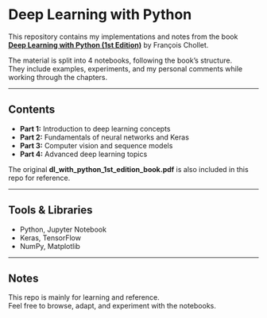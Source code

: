 # Deep Learning with Python

This repository contains my implementations and notes from the book  
**[Deep Learning with Python (1st Edition)](https://www.manning.com/books/deep-learning-with-python)** by François Chollet.  

The material is split into 4 notebooks, following the book’s structure.  
They include examples, experiments, and my personal comments while working through the chapters.

---

## Contents
- **Part 1:** Introduction to deep learning concepts  
- **Part 2:** Fundamentals of neural networks and Keras  
- **Part 3:** Computer vision and sequence models  
- **Part 4:** Advanced deep learning topics

The original **dl_with_python_1st_edition_book.pdf** is also included in this repo for reference.

---

## Tools & Libraries
- Python, Jupyter Notebook  
- Keras, TensorFlow  
- NumPy, Matplotlib  

---

## Notes
This repo is mainly for learning and reference.  
Feel free to browse, adapt, and experiment with the notebooks.
